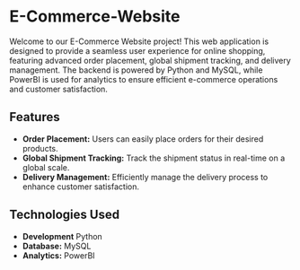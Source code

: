 # E-Commerce-Website

Welcome to our E-Commerce Website project! This web application is designed to provide a seamless user experience for online shopping, featuring advanced order placement, global shipment tracking, and delivery management. The backend is powered by Python and MySQL, while PowerBI is used for analytics to ensure efficient e-commerce operations and customer satisfaction.

## Features

- **Order Placement:** Users can easily place orders for their desired products.
- **Global Shipment Tracking:** Track the shipment status in real-time on a global scale.
- **Delivery Management:** Efficiently manage the delivery process to enhance customer satisfaction.

## Technologies Used

- **Development** Python
- **Database:** MySQL
- **Analytics:** PowerBI
